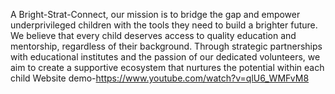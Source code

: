 A Bright-Strat-Connect, our mission is to bridge the gap and empower underprivileged children with the tools they need to build a brighter future. We believe that every child deserves access to quality education and mentorship, regardless of their background. Through strategic partnerships with educational institutes and the passion of our dedicated volunteers, we aim to create a supportive ecosystem that nurtures the potential within each child
  Website demo-https://www.youtube.com/watch?v=qlU6_WMFvM8
